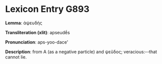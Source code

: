 # Lexicon Entry G893

**Lemma**: ἀψευδής

**Transliteration (xlit)**: apseudḗs

**Pronunciation**: aps-yoo-dace'

**Description**:
from Α (as a negative particle) and ψεῦδος; veracious:--that cannot lie.
